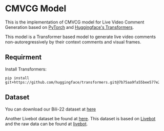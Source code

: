 # CMVCG Model
This is  the implementation of CMVCG model for Live Video Comment Generation based on [PyTorch](https://pytorch.org/) and [Huggingface's Transformers](https://github.com/huggingface/transformers).

This model is a Transformer based model to generate live video comments non-autoregressively by their context comments and visual frames.

## Requirment
Install Transformers:
```
pip install git+https://github.com/huggingface/transformers.git@7b75aa9fa55bee577e2c7403301ed31103125a35
```

## Dataset
You can download our Bili-22 dataset at [here](https://drive.google.com/drive/folders/1BlW8O6VM8tVSSP4iF-opGYjEAAhSRXjs?usp=sharing) 

Another Livebot dataset be found at [here](https://drive.google.com/drive/folders/1QEZzKEv0G52WE_z8_7f4QpIq1mcs7ea1). This dataset is based on [Livebot](https://arxiv.org/abs/1809.04938) and the raw data can be found at [livebot](https://github.com/lancopku/livebot).
